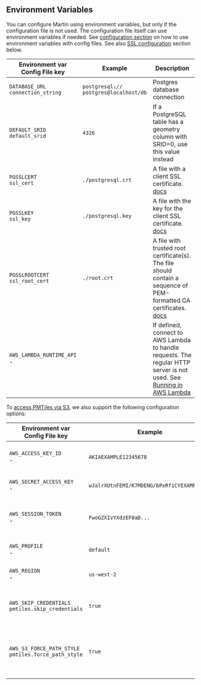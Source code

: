 ## Environment Variables

You can configure Martin using environment variables, but only if the configuration file is not used.
The configuration file itself can use environment variables if needed.
See [configuration section](config-file.md) on how to use environment variables with config files.
See also [SSL configuration](pg-connections.md#postgresql-ssl-connections) section below.

| Environment var <br/> Config File key    | Example                                     | Description                                                                                                                                                                                                |
|------------------------------------------|---------------------------------------------|------------------------------------------------------------------------------------------------------------------------------------------------------------------------------------------------------------|
| `DATABASE_URL` <br/> `connection_string` | `postgresql://`<br/>`postgres@localhost/db` | Postgres database connection                                                                                                                                                                               |
| `DEFAULT_SRID` <br/> `default_srid`      | `4326`                                      | If a PostgreSQL table has a geometry column with SRID=0, use this value instead                                                                                                                            |
| `PGSSLCERT` <br/> `ssl_cert`             | `./postgresql.crt`                          | A file with a client SSL certificate. [docs](https://www.postgresql.org/docs/current/libpq-connect.html#LIBPQ-CONNECT-SSLCERT)                                                                             |
| `PGSSLKEY` <br/> `ssl_key`               | `./postgresql.key`                          | A file with the key for the client SSL certificate. [docs](https://www.postgresql.org/docs/current/libpq-connect.html#LIBPQ-CONNECT-SSLKEY)                                                                |
| `PGSSLROOTCERT` <br/> `ssl_root_cert`    | `./root.crt`                                | A file with trusted root certificate(s). The file should contain a sequence of PEM-formatted CA certificates. [docs](https://www.postgresql.org/docs/current/libpq-connect.html#LIBPQ-CONNECT-SSLROOTCERT) |
| `AWS_LAMBDA_RUNTIME_API` <br/> -         |                                             | If defined, connect to AWS Lambda to handle requests. The regular HTTP server is not used. See [Running in AWS Lambda](run-with-lambda.md)                                                                 |

To [access PMTiles via S3](sources-files.md#serving-pmtiles-via-s3), we also support the following configuration options:

| Environment var <br/> Config File key                         | Example                                    | Description                                                                                                                                                              |
| ------------------------------------------------------------- | ------------------------------------------ | ------------------------------------------------------------------------------------------------------------------------------------------------------------------------ |
| `AWS_ACCESS_KEY_ID` <br/> -                                   | `AKIAEXAMPLE12345678`                      | AWS access key ID used for authenticating requests when using long-term or temporary credentials.                                                                        |
| `AWS_SECRET_ACCESS_KEY` <br/> -                               | `wJalrXUtnFEMI/K7MDENG/bPxRfiCYEXAMPLEKEY` | AWS secret access key paired with the access key ID.                                                                                                                     |
| `AWS_SESSION_TOKEN` <br/> -                                   | `FwoGZXIvYXdzEF0aD...`                     | Session token used with temporary security credentials (e.g., from AWS STS). Required if you're using `AssumeRole`.                                                      |
| `AWS_PROFILE` <br/> -                                         | `default`                                  | Specifies which named profile to use from the AWS credentials/config files.                                                                                              |
| `AWS_REGION` <br/> -                                          | `us-west-2`                                | Sets the AWS region to send requests to, e.g., `us-east-1`, `eu-central-1`.                                                                                              |
| `AWS_SKIP_CREDENTIALS` <br/> `pmtiles.skip_credentials`       | `true`                                     | Disable credential loading and to send requests anonymously for publicly available buckets. Default: `true`                                                              |
| `AWS_S3_FORCE_PATH_STYLE` <br/> `pmtiles.force_path_style`    | `true`                                     | Forces the AWS SDK to use path-style URLs for S3 like `s3.amazonaws.com/bucket/key` instead of virtual-hosted style. Useful for local S3-compatible services like MinIO. |

